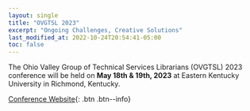 ```yaml
---
layout: single
title: "OVGTSL 2023"
excerpt: "Ongoing Challenges, Creative Solutions"
last_modified_at: 2022-10-24T20:54:41-05:00
toc: false
---
```


The Ohio Valley Group of Technical Services Librarians (OVGTSL) 2023 conference will be held on **May 18th & 19th, 2023** at Eastern Kentucky University in Richmond, Kentucky.

[Conference Website](https://encompass.eku.edu/ovgtsl2023/){: .btn .btn--info}
